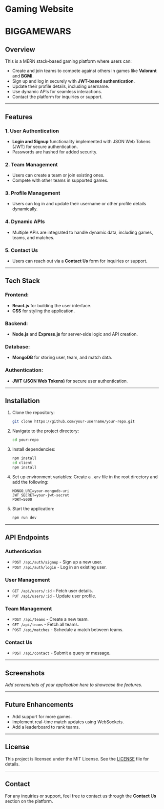 # Gaming Website
# BIGGAMEWARS

## Overview
This is a MERN stack-based gaming platform where users can:
- Create and join teams to compete against others in games like **Valorant** and **BGMI**.
- Sign up and log in securely with **JWT-based authentication**.
- Update their profile details, including username.
- Use dynamic APIs for seamless interactions.
- Contact the platform for inquiries or support.

---

## Features

### 1. User Authentication
- **Login and Signup** functionality implemented with JSON Web Tokens (JWT) for secure authentication.
- Passwords are hashed for added security.

### 2. Team Management
- Users can create a team or join existing ones.
- Compete with other teams in supported games.

### 3. Profile Management
- Users can log in and update their username or other profile details dynamically.

### 4. Dynamic APIs
- Multiple APIs are integrated to handle dynamic data, including games, teams, and matches.

### 5. Contact Us
- Users can reach out via a **Contact Us** form for inquiries or support.

---

## Tech Stack

### Frontend:
- **React.js** for building the user interface.
- **CSS** for styling the application.

### Backend:
- **Node.js** and **Express.js** for server-side logic and API creation.

### Database:
- **MongoDB** for storing user, team, and match data.

### Authentication:
- **JWT (JSON Web Tokens)** for secure user authentication.

---

## Installation

1. Clone the repository:
   ```bash
   git clone https://github.com/your-username/your-repo.git
   ```

2. Navigate to the project directory:
   ```bash
   cd your-repo
   ```

3. Install dependencies:
   ```bash
   npm install
   cd client
   npm install
   ```

4. Set up environment variables:
   Create a `.env` file in the root directory and add the following:
   ```env
   MONGO_URI=your-mongodb-uri
   JWT_SECRET=your-jwt-secret
   PORT=5000
   ```

5. Start the application:
   ```bash
   npm run dev
   ```

---

## API Endpoints

### Authentication
- `POST /api/auth/signup` - Sign up a new user.
- `POST /api/auth/login` - Log in an existing user.

### User Management
- `GET /api/users/:id` - Fetch user details.
- `PUT /api/users/:id` - Update user profile.

### Team Management
- `POST /api/teams` - Create a new team.
- `GET /api/teams` - Fetch all teams.
- `POST /api/matches` - Schedule a match between teams.

### Contact Us
- `POST /api/contact` - Submit a query or message.

---

## Screenshots
_Add screenshots of your application here to showcase the features._

---

## Future Enhancements
- Add support for more games.
- Implement real-time match updates using WebSockets.
- Add a leaderboard to rank teams.

---

## License
This project is licensed under the MIT License. See the [LICENSE](LICENSE) file for details.

---

## Contact
For any inquiries or support, feel free to contact us through the **Contact Us** section on the platform.
